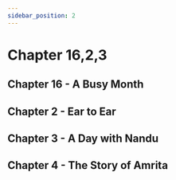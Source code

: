 ```yaml
---
sidebar_position: 2
---
```


# Chapter 16,2,3


## Chapter 16 - A Busy Month

## Chapter 2 - Ear to Ear

## Chapter 3 - A Day with Nandu

## Chapter 4 - The Story of Amrita


